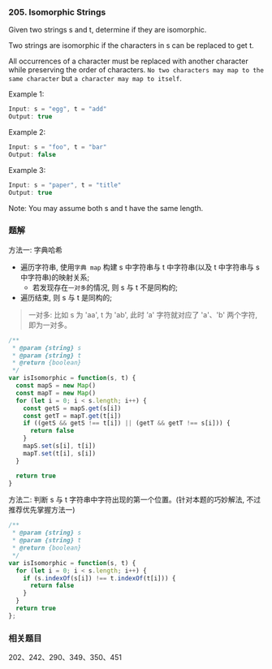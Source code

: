 <!--
abbrlink: whxjvaux
-->

### 205. Isomorphic Strings

Given two strings s and t, determine if they are isomorphic.

Two strings are isomorphic if the characters in s can be replaced to get t.

All occurrences of a character must be replaced with another character while preserving the order of characters. `No two characters may map to the same character` but `a character may map to itself`.

Example 1:

```js
Input: s = "egg", t = "add"
Output: true
```

Example 2:

```js
Input: s = "foo", t = "bar"
Output: false
```

Example 3:

```js
Input: s = "paper", t = "title"
Output: true
```

Note:
You may assume both s and t have the same length.

### 题解

方法一: 字典哈希

* 遍历字符串, 使用`字典 map` 构建 s 中字符串与 t 中字符串(以及 t 中字符串与 s 中字符串)的映射关系;
  * 若发现存在`一对多`的情况, 则 s 与 t 不是同构的;
* 遍历结束, 则 s 与 t 是同构的;

> 一对多: 比如 s 为 'aa', t 为 'ab', 此时 ’a' 字符就对应了 'a'、'b' 两个字符, 即为一对多。

```js
/**
 * @param {string} s
 * @param {string} t
 * @return {boolean}
 */
var isIsomorphic = function(s, t) {
  const mapS = new Map()
  const mapT = new Map()
  for (let i = 0; i < s.length; i++) {
    const getS = mapS.get(s[i])
    const getT = mapT.get(t[i])
    if ((getS && getS !== t[i]) || (getT && getT !== s[i])) {
      return false
    }
    mapS.set(s[i], t[i])
    mapT.set(t[i], s[i])
  }

  return true
}
```

方法二: 判断 s 与 t 字符串中字符出现的第一个位置。(针对本题的巧妙解法, 不过推荐优先掌握方法一)

```js
/**
 * @param {string} s
 * @param {string} t
 * @return {boolean}
 */
var isIsomorphic = function(s, t) {
  for (let i = 0; i < s.length; i++) {
    if (s.indexOf(s[i]) !== t.indexOf(t[i])) {
      return false
    }
  }
  return true
};
```

### 相关题目

202、242、290、349、350、451